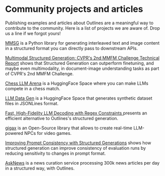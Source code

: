 # Community projects and articles

Publishing examples and articles about Outlines are a meaningful way to contribute to the community. Here is a list of projects we are aware of. Drop us a line if we forgot yours!

[MMSG](https://github.com/leloykun/mmsg) is a Python library for generating interleaved text and image content in a structured format you can directly pass to downstream APIs.

[Multimodal Structured Generation: CVPR's 2nd MMFM Challenge Technical Report](https://arxiv.org/abs/2406.11403) shows that Structured Generation can outperform finetuning, and maybe even multimodality, in document-image understanding tasks as part of CVPR's 2nd MMFM Challenge.

[Chess LLM Arena](https://huggingface.co/spaces/mlabonne/chessllm) is a HuggingFace Space where you can make LLMs compete in a chess match.

[LLM Data Gen](https://huggingface.co/spaces/lhoestq/LLM_DataGen) is a HuggingFace Space that generates synthetic dataset files in JSONLines format.

[Fast, High-Fidelity LLM Decoding with Regex Constraints ](https://vivien000.github.io/blog/journal/llm-decoding-with-regex-constraints.html) presents an efficient alternative to Outlines's structured generation.

[gigax](https://github.com/GigaxGames/gigax) is an Open-Source library that allows to create real-time LLM-powered NPCs for video games.

[Improving Prompt Consistency with Structured Generations](https://huggingface.co/blog/evaluation-structured-outputs) shows how structured generation can improve consistency of evaluation runs by reducing sensitivity to changes in prompt format.

[AskNews](https://asknews.app) is a news curation service processing 300k news articles per day in a structured way, with Outlines.
